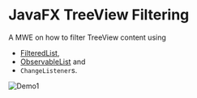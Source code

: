 # JavaFX TreeView Filtering

A MWE on how to filter TreeView content using

+ [FilteredList](https://docs.oracle.com/javase/8/javafx/api/javafx/collections/transformation/FilteredList.html),
+ [ObservableList](https://docs.oracle.com/javase/8/javafx/api/javafx/collections/ObservableList.html) and
+ `ChangeListener`s.



![Demo1]("https://giphy.com/embed/FbLlai0WNdrKca05T1")

